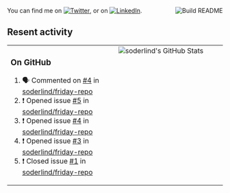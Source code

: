 
<a href="https://github.com/soderlind/soderlind/actions"><img src="https://github.com/soderlind/soderlind/workflows/Build%20README/badge.svg" align="right" alt="Build README"></a>

<!-- Actual text -->
You can find me on [![Twitter][1.2]][1], or on [![LinkedIn][2.2]][2].

<!-- Icons -->

[1.2]: http://i.imgur.com/wWzX9uB.png (twitter icon without padding)
[2.2]: https://raw.githubusercontent.com/MartinHeinz/MartinHeinz/master/linkedin-3-16.png (LinkedIn icon without padding)

<!-- Links to your social media accounts -->

[1]: https://twitter.com/soderlind
[2]: https://www.linkedin.com/in/soderlind/

## Resent activity

<table width="100%" border="0"><tr><td width="49%">

### On GitHub

<!--START_SECTION:activity-->
1. 🗣 Commented on [#4](https://github.com/soderlind/friday-repo/issues/4) in [soderlind/friday-repo](https://github.com/soderlind/friday-repo)
2. ❗️ Opened issue [#5](https://github.com/soderlind/friday-repo/issues/5) in [soderlind/friday-repo](https://github.com/soderlind/friday-repo)
3. ❗️ Opened issue [#4](https://github.com/soderlind/friday-repo/issues/4) in [soderlind/friday-repo](https://github.com/soderlind/friday-repo)
4. ❗️ Opened issue [#3](https://github.com/soderlind/friday-repo/issues/3) in [soderlind/friday-repo](https://github.com/soderlind/friday-repo)
5. ❗️ Closed issue [#1](https://github.com/soderlind/friday-repo/issues/1) in [soderlind/friday-repo](https://github.com/soderlind/friday-repo)
<!--END_SECTION:activity-->
  </td>
<td width="49%" valign="top">
  <img   alt="soderlind's GitHub Stats" src="https://awesome-github-stats.azurewebsites.net/user-stats/soderlind?cardType=level-alternate&Title=FFFFFF&Border=FFFFFF" />
</td></tr></table>





